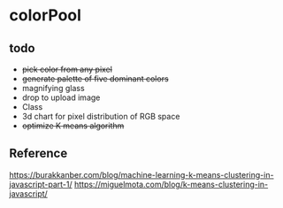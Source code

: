 # colorPool

## todo
- ~~pick color from any pixel~~
- ~~generate palette of five dominant colors~~
- magnifying glass
- drop to upload image
- Class
- 3d chart for pixel distribution of RGB space
- ~~optimize K means algorithm~~

## Reference
https://burakkanber.com/blog/machine-learning-k-means-clustering-in-javascript-part-1/
https://miguelmota.com/blog/k-means-clustering-in-javascript/
